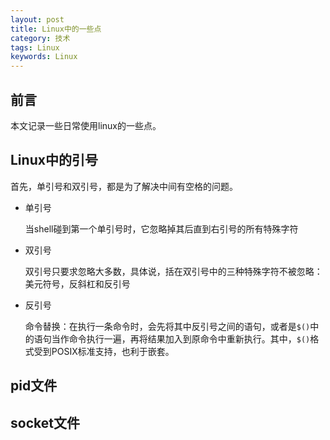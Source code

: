 ```yaml
---
layout: post
title: Linux中的一些点
category: 技术
tags: Linux
keywords: Linux
---
```


## 前言 ##
本文记录一些日常使用linux的一些点。

## Linux中的引号 ##

首先，单引号和双引号，都是为了解决中间有空格的问题。

- 单引号

	当shell碰到第一个单引号时，它忽略掉其后直到右引号的所有特殊字符

- 双引号

	双引号只要求忽略大多数，具体说，括在双引号中的三种特殊字符不被忽略：美元符号，反斜杠和反引号

- 反引号

	命令替换：在执行一条命令时，会先将其中反引号之间的语句，或者是`$()`中的语句当作命令执行一遍，再将结果加入到原命令中重新执行。其中，`$()`格式受到POSIX标准支持，也利于嵌套。

## pid文件 ##

## socket文件 ##